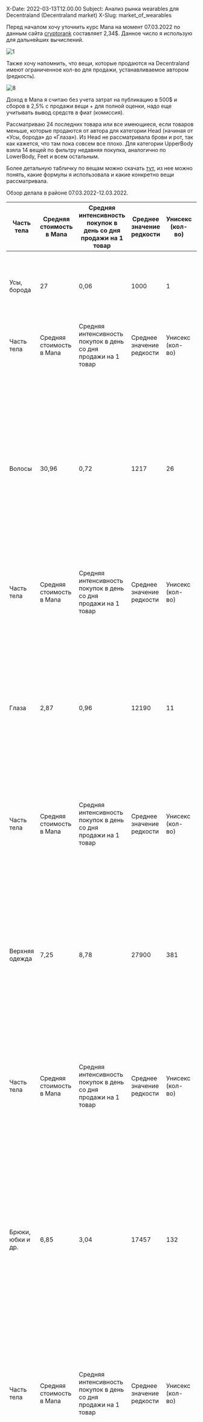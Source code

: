 X-Date: 2022-03-13T12.00.00
Subject: Анализ рынка wearables для Decentraland (Decentraland market)
X-Slug: market_of_wearables

Перед началом хочу уточнить курс Mana на момент 07.03.2022 по данным сайта [cryptorank](https://cryptorank.io/)  составляет 2,34$. Данное число я использую для дальнейших вычислений.

![1](https://user-images.githubusercontent.com/91389817/158068805-e4b23502-a3bb-4383-8583-ad71c5625d3c.png)

Также хочу напомнить, что вещи, которые продаются на Decentraland имеют ограниченное кол-во для продажи, устанавливаемое автором (редкость).

![8](https://user-images.githubusercontent.com/91389817/158068835-3f012494-3b8c-4b93-afa3-87002a49213a.png)

Доход в Mana я считаю без учета затрат на публикацию в 500$ и сборов в 2,5% с продажи вещи + для полной оценки, надо еще учитывать вывод средств в фиат (комиссия). 

Рассматриваю 24 последних товара или все имеющиеся, если товаров меньше, которые продаются от автора для категории Head (начиная от «Усы, борода» до «Глаза»). Из Head не рассматривала брови и рот, так как кажется, что там пока совсем все плохо. Для категории UpperBody взяла 14 вещей по фильтру недавняя покупка, аналогично по LowerBody, Feet и всем остальным. 

Более детальную табличку по вещам можно скачать [тут](https://docs.google.com/spreadsheets/d/16XH5ap10w_y6wMpCkVzeh4S-glH5J6wY/edit?usp=sharing&ouid=110232130154530944108&rtpof=true&sd=true), из нее можно понять, какие формулы я использовала и какие конкретно вещи рассматривала. 

Обзор делала в районе 07.03.2022-12.03.2022.

| Часть тела | Средняя стоимость в Mana | Средняя интенсивность покупок в день со дня продажи на 1 товар| Среднее значение редкости| Унисекс (кол-во)| Муж (кол-во)|Жен (кол-во)| Ср. доход Mana в день | Комментарий|
|-----------|-------------|-----|-----|-----|-----|-----|-----|-----|
| Усы, борода   | 27 | 0,06 |1000 |1|0 |0 |1,62 |В разделе представлен всего один товар, цена на него снижалась от 42 до 12, покупок с декабря 2021 года всего 5. |
| Часть тела | Средняя стоимость в Mana | Средняя интенсивность покупок в день со дня продажи на 1 товар| Среднее значение редкости| Унисекс (кол-во)| Муж (кол-во)|Жен (кол-во)| Ср. доход Mana в день | Комментарий|
| Волосы     | 30,96     |   0,72 |1217 |26 |0 |1 |8,38 |На перепродаже находится 101 товаров. Самыми прибыльными являются товары (топ 3) с лимитами Mythic и Legendary и со стоимостью от 69 до 111 Mana. Доход от топ 3 в $ от 936 (начало продаж 02.22) до 8571 (начало продаж 11.21). Самая большая интенсивность покупок со дня продаж 6 товаров в день (стоимость 10 Mana). |
| Часть тела | Средняя стоимость в Mana | Средняя интенсивность покупок в день со дня продажи на 1 товар| Среднее значение редкости| Унисекс (кол-во)| Муж (кол-во)|Жен (кол-во)| Ср. доход Mana в день | Комментарий|
| Глаза | 2,87      |   0,96 | 12190 | 11 | 0 | 0 | 1,99 | На перепродаже находится 21 товар. Самыми прибыльными являются товары (топ 3) с лимитами Epic и Uncommon со стоимостью от 1 до 5 Mana. Доход от топ 3 в $ от 163 (начало продаж 01.22) до 702 (начало продаж 01.22). Самая большая интенсивность покупок со дня продаж близка к 3 товарам в день (стоимость 1 Mana). |
| Часть тела | Средняя стоимость в Mana | Средняя интенсивность покупок в день со дня продажи на 1 товар| Среднее значение редкости| Унисекс (кол-во)| Муж (кол-во)|Жен (кол-во)| Ср. доход Mana в день | Комментарий|
| Верхняя одежда | 7,25| 8,78| 27900 | 381 | 44 | 25 | 8,78 | На перепродаже находится более 1000 товаров. Самыми прибыльными являются товары (топ 3 из рассмотренных) с лимитами Legendary, Epic  и Rare со стоимостью 0,33, 3 и 50  Mana. Доход от топ 3 в $ от 761 (начало продаж 12.21) до 1460 (начало продаж 10.21). Самая большая интенсивность покупок со дня продаж близка к 83 товарам в день (стоимость 0,001 Mana). |
| Часть тела | Средняя стоимость в Mana | Средняя интенсивность покупок в день со дня продажи на 1 товар| Среднее значение редкости| Унисекс (кол-во)| Муж (кол-во)|Жен (кол-во)| Ср. доход Mana в день | Комментарий|
| Брюки, юбки и др. | 6,85| 3,04 | 17457| 132| 19 | 14 | 12,12 | На перепродаже находится более 1000 товаров. Самыми прибыльными являются товары (топ 3 из рассмотренных, из них топ 2 связанны с скейтами и другими подобными устройствами) с лимитами Legendary, Epic  и Uncommon со стоимостью 30, 15 и 2  Mana. Доход от топ 3 в $ от 315 (начало продаж 03.22) до 2143 (начало продаж 01.22). Самая большая интенсивность покупок со дня продаж близка к 9,6 товарам в день (стоимость 1,8 Mana). |
| Часть тела | Средняя стоимость в Mana | Средняя интенсивность покупок в день со дня продажи на 1 товар| Среднее значение редкости| Унисекс (кол-во)| Муж (кол-во)|Жен (кол-во)| Ср. доход Mana в день | Комментарий|
| Обувь | 5,38     | 4,51 | 22050 | 133 | 4 | 4 | 16,92 | На перепродаже находится более 1000 товаров. Самыми прибыльными являются товары (топ 3 из рассмотренных) с лимитами Legendary  со стоимостью 4,49 и 15 Mana. Доход от топ 3 в $ от 421 (начало продаж 01.22) до 700 (начало продаж 03.22). Самая большая интенсивность покупок со дня продаж близка к 20 товарам в день (стоимость 4,99 Mana).|
| Часть тела | Средняя стоимость в Mana | Средняя интенсивность покупок в день со дня продажи на 1 товар| Среднее значение редкости| Унисекс (кол-во)| Муж (кол-во)|Жен (кол-во)| Ср. доход Mana в день | Комментарий|
| Серьги  | 7,30  |1,87 | 9722 | 45 | 0 | 1 | 8,24| На перепродаже находится 788 товаров. Самыми прибыльными являются товары (топ 3 из рассмотренных) с лимитами Epic и Rare  со стоимостью от 3,5 до 13 Mana. Доход от топ 3 в $ от 630 (начало продаж 01.22) до 1357 (начало продаж 12.21). Самая большая интенсивность покупок со дня продаж близка к 6,6 товарам в день (стоимость 0,1Mana). |
| Часть тела | Средняя стоимость в Mana | Средняя интенсивность покупок в день со дня продажи на 1 товар| Среднее значение редкости| Унисекс (кол-во)| Муж (кол-во)|Жен (кол-во)| Ср. доход Mana в день | Комментарий|
| Очки | 3,73 | 2,22 | 29885 | 58 | 0 | 0 | 3,51 | На перепродаже находится более 1000 товаров. Самыми прибыльными являются товары (топ 3 из рассмотренных) с лимитами Legendare и Rare  со стоимостью от 1 до 20 Mana. Доход от топ 3 в $ от 238 (начало продаж 02.22) до 421 (начало продаж 06.21). Самая большая интенсивность покупок со дня продаж близка к 20 товарам в день (стоимость 1,2 Mana). |
| Часть тела | Средняя стоимость в Mana | Средняя интенсивность покупок в день со дня продажи на 1 товар| Среднее значение редкости| Унисекс (кол-во)| Муж (кол-во)|Жен (кол-во)| Ср. доход Mana в день | Комментарий|
| Шляпы | 2,71     | 4,13 |4592 | 138 | 5 | 5 | 7,88 | На перепродаже находится более 1000 товаров. Самыми прибыльными являются товары (топ 3 из рассмотренных) с лимитами Rare и Uncommon  со стоимостью от 0,5 до 10 Mana. Доход от топ 3 в $ от 168 (начало продаж 01.22) до 561 (начало продаж 02.22). Самая большая интенсивность покупок со дня продаж близка к 20 товарам в день (стоимость 0,42 Mana). |
| Часть тела | Средняя стоимость в Mana | Средняя интенсивность покупок в день со дня продажи на 1 товар| Среднее значение редкости| Унисекс (кол-во)| Муж (кол-во)|Жен (кол-во)| Ср. доход Mana в день | Комментарий|
| Шлемы | 4,11      | 1,6 |16107 |178 | 1 | 0 | 3,14 | На перепродаже находится более 1000 товаров. Самыми прибыльными являются товары (топ 3 из рассмотренных) с лимитами Legendary и Epic  со стоимостью от 3 до 12 Mana. Доход от топ 3 в $ от 224 (начало продаж 02.22) до 631 (начало продаж 01.22). Самая большая интенсивность покупок со дня продаж близка к 5,14 товарам в день (стоимость 0,5 Mana). |
| Часть тела | Средняя стоимость в Mana | Средняя интенсивность покупок в день со дня продажи на 1 товар| Среднее значение редкости| Унисекс (кол-во)| Муж (кол-во)|Жен (кол-во)| Ср. доход Mana в день | Комментарий|
| Маски | 2,9      | 0,76| 16450 | 70| 0 | 3 | 1,34 |На перепродаже находится 446 товаров. Самыми прибыльными являются товары (топ 3 из рассмотренных) с лимитами Legendary и Epic  со стоимостью от 0,8 до 10 Mana. Доход от топ 3 в $ от 117 (начало продаж 02.22) до 280 (начало продаж 02.22). Самая большая интенсивность покупок со дня продаж близка к 2,63 товарам в день (стоимость 0,5 Mana).|
| Часть тела | Средняя стоимость в Mana | Средняя интенсивность покупок в день со дня продажи на 1 товар| Среднее значение редкости| Унисекс (кол-во)| Муж (кол-во)|Жен (кол-во)| Ср. доход Mana в день | Комментарий|
| Тиары | 9,69    | 1,02| 16392 | 31| 0 | 0 | 4,29 | На перепродаже находится более 1000 товаров. Самыми прибыльными являются товары (топ 3 из рассмотренных) с лимитами Legendary и Epic  со стоимостью от 5 до 50 Mana. Доход от топ 3 в $ от 842 (начало продаж 01.22) до 1965 (начало продаж 06.21). Самая большая интенсивность покупок со дня продаж близка к 3,43 товарам в день (стоимость 2,1 Mana). |
| Часть тела | Средняя стоимость в Mana | Средняя интенсивность покупок в день со дня продажи на 1 товар| Среднее значение редкости| Унисекс (кол-во)| Муж (кол-во)|Жен (кол-во)| Ср. доход Mana в день | Комментарий|
| Top Head | 5,24     | 1,46 | 1535 | 111 | 0 | 0 | 4,66 | На перепродаже находится более 1000 товаров. Самыми прибыльными являются товары (топ 3 из рассмотренных) с лимитами Legendary и Epic  со стоимостью от 5 до 7 Mana. Доход от топ 3 в $ от 666 (начало продаж 12.21) до 950 (начало продаж 01.22). Самая большая интенсивность покупок со дня продаж близка к 5,20 товарам в день (стоимость 0,19 Mana). |
| Часть тела | Средняя стоимость в Mana | Средняя интенсивность покупок в день со дня продажи на 1 товар| Среднее значение редкости| Унисекс (кол-во)| Муж (кол-во)|Жен (кол-во)| Ср. доход Mana в день | Комментарий|
| Кожа | 9,74 | 2 | 9250 | 36 | 0| 0 | 5,63 | На перепродаже находится более 1000 товаров. Самыми прибыльными являются товары (топ 3 из рассмотренных) с лимитами Epic  со стоимостью от 10 до 25 Mana. Доход от топ 3 в $ от 561 (начало продаж 02.22) до 807 (начало продаж 02.22). Самая большая интенсивность покупок со дня продаж близка к 12 товарам в день (стоимость 0,1 Mana). |

### Выводы

Выводы написаны ориентируясь на прибыльную продажу вещей. Выводы сделаны мной, данные, на которых я основывалась предоставлены в общий доступ, вы можете сделать свои выводы. Буду рада, если поделитесь ими со мной:)

+ Лучше делать коллекции с количеством максимум Legendary – Epic. При большем кол-ве цены обычно ниже, но при этом в популярности они уходят вниз примерно также, как и дорогие вещи + если вещь долго весит, купившем ее в начале, она начинает надоедать, и они перепродают товар дешевле и конечно выгоднее купить на перепродаже, чем у вас.
+ Цену ставить в районе 15 Mana, это среднее от цены самых прибыльных товаров во всех категориях. Понизить цену вы сможете и после публикации. Для Legendary я бы ставила в районе 25 и выше.
+ Товар лучше делать унисекс.
+ Кажется, что достаточно востребованы вещи в японском стиле.
+ Волосы выглядят направлением, где пока меньше конкуренции и люди готовы платить большие суммы (средняя стоимость вещи 30 Mana). Еще выглядит интересным раздел серег с неплохими показателями и тоже небольшой конкуренцией.
+ Как я поняла, примерки вещи пока нет, по этой причине из привью важно понять, как вещь будет выглядеть. То есть на привью показать не просто товар, а аватар в этой вещи, особенно если вещь сложная.
+ В Decentralan есть понятие smart wearables , подробнее о них можно прочитать по ссылке, пока они запрещены к публикации, но тестирование уже возможно. Скорее всего, как только их публикацию одобрят, популярность будет выше обычных вещей, как минимум на старте.
